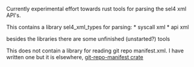 Currently experimental effort towards rust tools for parsing the sel4 xml API's.

This contains a library sel4_xml_types for parsing:
	* syscall xml
	* api xml

besides the libraries there are some unfinished (unstarted?) tools 

This does not contain a library for reading git repo manifest.xml.
I have written one but it is elsewhere, [git-repo-manifest crate](https://github.com/pullreqr/manifest-tool)
